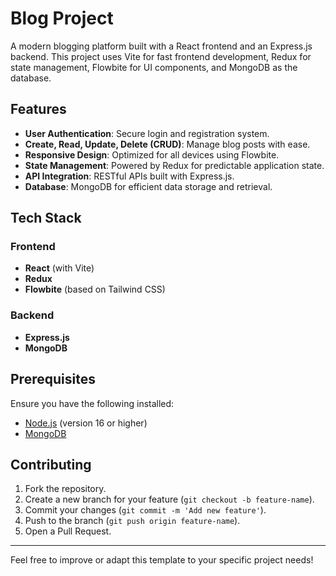 # Blog Project

A modern blogging platform built with a React frontend and an Express.js backend. This project uses Vite for fast frontend development, Redux for state management, Flowbite for UI components, and MongoDB as the database.

## Features

- **User Authentication**: Secure login and registration system.
- **Create, Read, Update, Delete (CRUD)**: Manage blog posts with ease.
- **Responsive Design**: Optimized for all devices using Flowbite.
- **State Management**: Powered by Redux for predictable application state.
- **API Integration**: RESTful APIs built with Express.js.
- **Database**: MongoDB for efficient data storage and retrieval.

## Tech Stack

### Frontend

- **React** (with Vite)
- **Redux**
- **Flowbite** (based on Tailwind CSS)

### Backend

- **Express.js**
- **MongoDB**

## Prerequisites

Ensure you have the following installed:

- [Node.js](https://nodejs.org/) (version 16 or higher)
- [MongoDB](https://www.mongodb.com/try/download/community)

## Contributing

1. Fork the repository.
2. Create a new branch for your feature (`git checkout -b feature-name`).
3. Commit your changes (`git commit -m 'Add new feature'`).
4. Push to the branch (`git push origin feature-name`).
5. Open a Pull Request.

---

Feel free to improve or adapt this template to your specific project needs!
